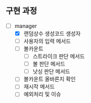 ##  구현 과정
- [ ] manager
    - [x] 랜덤상수 생성코드 생성자
    - [ ] 사용자의 입력 메서드
    - [ ] 볼카운트
      - [ ] 스트라이크 판단 메서드
      - [ ] 볼 판단 메서드
      - [ ] 낫싱 판단 메서드
    - [ ] 볼카운트 올바른지 확인
    - [ ] 재시작 메서드
    - [ ] 예외처리 및 이슈 